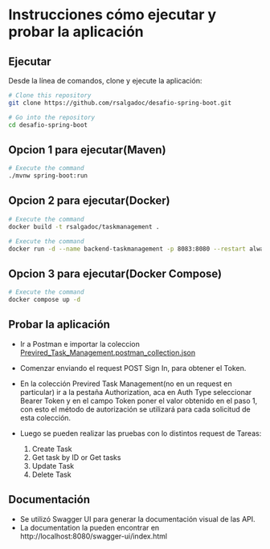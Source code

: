# Instrucciones cómo ejecutar y probar la aplicación


## Ejecutar

Desde la línea de comandos, clone y ejecute la aplicación:

```bash
# Clone this repository
git clone https://github.com/rsalgadoc/desafio-spring-boot.git

# Go into the repository
cd desafio-spring-boot

```

## Opcion 1 para ejecutar(Maven)

```bash
# Execute the command
./mvnw spring-boot:run
```

## Opcion 2 para ejecutar(Docker)

```bash
# Execute the command
docker build -t rsalgadoc/taskmanagement .

# Execute the command
docker run -d --name backend-taskmanagement -p 8083:8080 --restart always rsalgadoc/taskmanagement
```

## Opcion 3 para ejecutar(Docker Compose)

```bash
# Execute the command
docker compose up -d 
```


## Probar la aplicación

- Ir a Postman e importar la coleccion [Previred_Task_Management.postman_collection.json](Previred_Task_Management.postman_collection.json)

- Comenzar enviando el request POST Sign In, para obtener el Token.

- En la colección Previred Task Management(no en un request en particular) ir a la pestaña Authorization, aca en Auth Type seleccionar Bearer Token y en el campo Token poner el valor obtenido en el paso 1, con esto el método de autorización se utilizará para cada solicitud de esta colección.

- Luego se pueden realizar las pruebas con lo distintos request de Tareas:
  1. Create Task
  2. Get task by ID or Get tasks
  3. Update Task
  4. Delete Task



## Documentación

- Se utilizó Swagger UI para generar la documentación visual de las API.
- La documentation la pueden encontrar en 
	http://localhost:8080/swagger-ui/index.html
